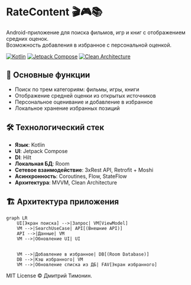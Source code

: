 # RateContent 🎬🎮📚

Android-приложение для поиска фильмов, игр и книг с отображением средних оценок.  
Возможность добавления в избранное с персональной оценкой.

[![Kotlin](https://img.shields.io/badge/Kotlin-7F52FF?style=for-the-badge&logo=kotlin&logoColor=white)](https://kotlinlang.org/)
[![Jetpack Compose](https://img.shields.io/badge/Jetpack_Compose-4285F4?style=for-the-badge&logo=jetpack-compose&logoColor=white)](https://developer.android.com/jetpack/compose)
[![Clean Architecture](https://img.shields.io/badge/Clean_Architecture-6DB33F?style=for-the-badge)](https://developer.android.com/topic/architecture)

## 🌟 Основные функции
- Поиск по трем категориям: фильмы, игры, книги
- Отображение средней оценки из открытых источников
- Персональное оценивание и добавление в избранное
- Локальное хранение избранных позиций

## 🛠 Технологический стек
- **Язык**: Kotlin
- **UI**: Jetpack Compose
- **DI**: Hilt
- **Локальная БД**: Room
- **Сетевое взаимодействие**: 3xRest API, Retrofit + Moshi
- **Асинхронность**: Coroutines, Flow, StateFlow
- **Архитектура**: MVVM, Clean Architecture


## 🏗 Архитектура приложения
```mermaid
graph LR
    UI[Экран поиска] -->|Запрос| VM[ViewModel]
    VM -->|SearchUseCase| API[(Внешние API)]
    API -->|Данные| VM
    VM -->|Обновление UI| UI

   
    VM -->|Добавление в избранное| DB[(Room Database)]
    DB -->|Кэш избранного| VM
    VM -->|Обновление списка из ДБ| FAV[Экран избранного]
```

MIT License © Дмитрий Тимонин.
